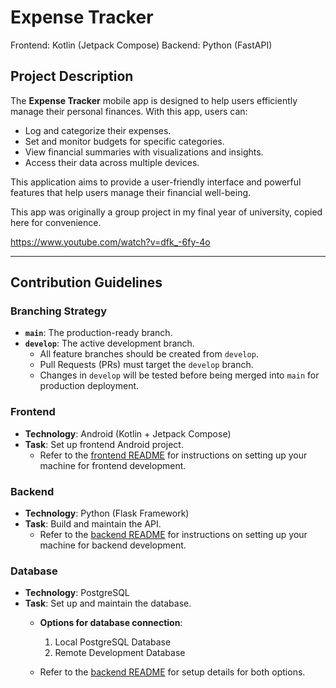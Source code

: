 # Expense Tracker

Frontend: Kotlin (Jetpack Compose)
Backend: Python (FastAPI)

## Project Description

The **Expense Tracker** mobile app is designed to help users efficiently manage their personal finances. With this app, users can:

- Log and categorize their expenses.
- Set and monitor budgets for specific categories.
- View financial summaries with visualizations and insights.
- Access their data across multiple devices.

This application aims to provide a user-friendly interface and powerful features that help users manage their financial well-being.

This app was originally a group project in my final year of university, copied here for convenience.

https://www.youtube.com/watch?v=dfk_-6fy-4o


---

## Contribution Guidelines

### Branching Strategy

- **`main`**: The production-ready branch.  
- **`develop`**: The active development branch.  
  - All feature branches should be created from `develop`.  
  - Pull Requests (PRs) must target the `develop` branch.  
  - Changes in `develop` will be tested before being merged into `main` for production deployment.  

### Frontend

- **Technology**: Android (Kotlin + Jetpack Compose)  
- **Task**: Set up frontend Android project.  
  - Refer to the [frontend README](frontend/README.md) for instructions on setting up your machine for frontend development.

### Backend

- **Technology**: Python (Flask Framework)  
- **Task**: Build and maintain the API.  
  - Refer to the [backend README](backend/README.md) for instructions on setting up your machine for backend development.

### Database

- **Technology**: PostgreSQL  
- **Task**: Set up and maintain the database.  
  - **Options for database connection**:  
    1. Local PostgreSQL Database  
    2. Remote Development Database  

  - Refer to the [backend README](backend/README.md) for setup details for both options.
